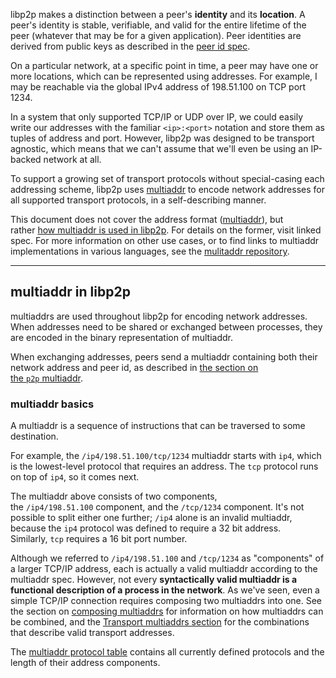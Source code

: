 libp2p makes a distinction between a peer's **identity** and its **location**. A peer's identity is stable, verifiable, and valid for the entire lifetime of the peer (whatever that may be for a given application). Peer identities are derived from public keys as described in the [peer id spec](https://github.com/libp2p/specs/blob/master/peer-ids/peer-ids.md).

On a particular network, at a specific point in time, a peer may have one or more locations, which can be represented using addresses. For example, I may be reachable via the global IPv4 address of 198.51.100 on TCP port 1234.

In a system that only supported TCP/IP or UDP over IP, we could easily write our addresses with the familiar `<ip>:<port>` notation and store them as tuples of address and port. However, libp2p was designed to be transport agnostic, which means that we can't assume that we'll even be using an IP-backed network at all.

To support a growing set of transport protocols without special-casing each addressing scheme, libp2p uses [multiaddr](https://github.com/multiformats/multiaddr) to encode network addresses for all supported transport protocols, in a self-describing manner.

This document does not cover the address format ([multiaddr](https://github.com/multiformats/multiaddr)), but rather [how multiaddr is used in libp2p](https://github.com/libp2p/specs/blob/master/addressing/README.md#multiaddr-in-libp2p). For details on the former, visit linked spec. For more information on other use cases, or to find links to multiaddr implementations in various languages, see the [mulitaddr repository](https://github.com/multiformats/multiaddr).

--------

multiaddr in libp2p
-------------------

multiaddrs are used throughout libp2p for encoding network addresses. When addresses need to be shared or exchanged between processes, they are encoded in the binary representation of multiaddr.

When exchanging addresses, peers send a multiaddr containing both their network address and peer id, as described in [the section on the `p2p` multiaddr](https://github.com/libp2p/specs/blob/master/addressing/README.md#the-p2p-multiaddr).



### multiaddr basics

A multiaddr is a sequence of instructions that can be traversed to some destination.

For example, the `/ip4/198.51.100/tcp/1234` multiaddr starts with `ip4`, which is the lowest-level protocol that requires an address. The `tcp` protocol runs on top of `ip4`, so it comes next.

The multiaddr above consists of two components, the `/ip4/198.51.100` component, and the `/tcp/1234` component. It's not possible to split either one further; `/ip4` alone is an invalid multiaddr, because the `ip4` protocol was defined to require a 32 bit address. Similarly, `tcp` requires a 16 bit port number.

Although we referred to `/ip4/198.51.100` and `/tcp/1234` as "components" of a larger TCP/IP address, each is actually a valid multiaddr according to the multiaddr spec. However, not every **syntactically valid multiaddr is a functional description of a process in the network**. As we've seen, even a simple TCP/IP connection requires composing two multiaddrs into one. See the section on [composing multiaddrs](https://github.com/libp2p/specs/blob/master/addressing/README.md#composing-multiaddrs) for information on how multiaddrs can be combined, and the [Transport multiaddrs section](https://github.com/libp2p/specs/blob/master/addressing/README.md#transport-multiaddrs) for the combinations that describe valid transport addresses.

The [multiaddr protocol table](https://github.com/multiformats/multiaddr/blob/master/protocols.csv) contains all currently defined protocols and the length of their address components.